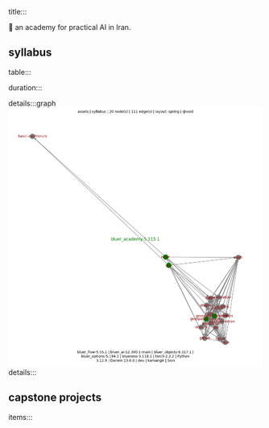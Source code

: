 title:::

📐 an academy for practical AI in Iran.

## syllabus

table:::

duration:::

details:::graph
![image](../../assets/syllabus.png)
details:::

## capstone projects

items:::